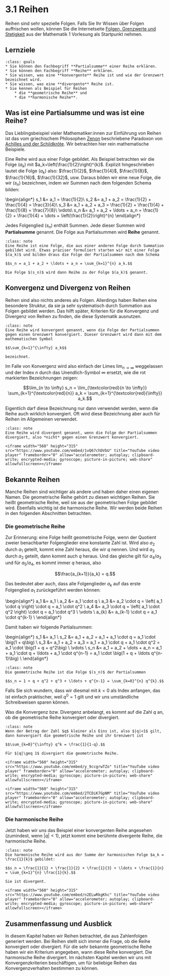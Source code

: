 # 3.1 Reihen

Reihen sind sehr spezielle Folgen. Falls Sie Ihr Wissen über Folgen auffrischen
wollen, können Sie die Internetseite [Folgen, Grenzwerte und
Stetigkeit](https://gramschs.github.io/book_mathe01/chapter09/chapter09_sec00.html)
aus der Mathematik 1 Vorlesung als Startpunkt nehmen.

## Lernziele

```{admonition} Lernziele
:class: goals
* Sie können den Fachbegriff **Partialsumme** einer Reihe erklären.
* Sie können den Fachbegriff **Reihe** erklären.
* Sie wissen, was eine **konvergente** Reihe ist und wie der Grenzwert bezeichnet wird.
* Sie wissen, was eine **divergente** Reihe ist. 
* Sie kennen als Beispiel für Reihen
    * die **geometrische Reihe** und
    * die **harmonische Reihe**.
```

## Was ist eine Partialsumme und was ist eine Reihe?

Das Lieblingsbeispiel vieler Mathematiker:innen zur Einführung von Reihen ist
das vom griechischem Philosophen
[Zenon](https://de.wikipedia.org/wiki/Zenon_von_Elea) beschriebene Paradoxon von
[Achilles und der
Schildkröte](https://de.wikipedia.org/wiki/Achilles_und_die_Schildkröte). Wir
betrachten hier rein mathematische Beispiele.

Eine Reihe wird aus einer Folge gebildet. Als Beispiel betrachten wir die Folge
$(a_k)$ mit $a_k=\left(\frac{1}{2}\right)^{k}$. Explizit hingeschrieben lautet
die Folge $(a_k)$ also: $\frac{1}{2}$, $\frac{1}{4}$, $\frac{1}{8}$,
$\frac{1}{16}$, $\frac{1}{32}$, usw. Daraus bilden wir eine neue Folge, die wir
$(s_n)$ bezeichnen, indem wir Summen nach dem folgenden Schema bilden:

\begin{align*} s_1 &= a_1 = \frac{1}{2}\\
s_2 &= a_1 + a_2 =  \frac{1}{2} + \frac{1}{4} = \frac{3}{4}\\
s_3 &= a_1 + a_2 + a_3 = \frac{1}{2} + \frac{1}{4} + \frac{1}{8} = \frac{7}{8}\\
\vdots\\
s_n &= a_1 + a_2 + \ldots + a_n =  \frac{1}{2} + \frac{1}{4} + \dots +
\left(\frac{1}{2}\right)^{n} \end{align*}

Jedes Folgenglied $(s_n)$ enthält Summen. Jede dieser Summen wird
**Partialsumme** genannt. Die Folge aus Partialsummen wird **Reihe** genannt.

```{admonition} Was ist ... eine Reihe?
:class: note
Eine Reihe ist eine Folge, die aus einer anderen Folge durch Summation gebildet wird. Etwas präziser formuliert starten wir mit einer Folge $(a_k)$ und bilden draus die Folge der Partialsummen nach dem Schema

$$s_n = a_1 + a_2 + \ldots + a_n = \sum_{k=1}^{n} a_k.$$

Die Folge $(s_n)$ wird dann Reihe zu der Folge $(a_k)$ genannt.
```

## Konvergenz und Divergenz von Reihen

Reihen sind also nichts anderes als Folgen. Allerdings haben Reihen eine
besondere Struktur, da sie ja sehr systematisch durch Summation aus Folgen
gebildet werden. Das hilft später, Kriterien für die Konvergenz und Divergenz
von Reihen zu finden, die diese Systematik ausnutzen.

```{admonition} Was ist ... eine konvergente Reihe?
:class: note
Eine Reihe wird konvergent genannt, wenn die Folge der Partialsummen gegen einen Grenzwert konvergiert. Dieser Grenzwert wird dann mit dem mathematischen Symbol

$$\sum_{k=1}^{\infty} a_k$$

bezeichnet. 
```

Im Falle von Konvergenz wird also einfach der Limes $\lim_{n \to \infty}$
weggelassen und der Index $n$ durch das Unendlich-Symbol $\infty$ ersetzt, wie
die rot markierten Bezeichnungen zeigen:

$$\lim_{n \to \infty} s_n = \lim_{\textcolor{red}{n \to \infty}}
\sum_{k=1}^{\textcolor{red}{n}} a_k = \sum_{k=1}^{\textcolor{red}{\infty}}
a_k.$$

Eigentlich darf diese Bezeichnung nur dann verwendet werden, wenn die Reihe auch
wirklich konvergiert. Oft wird diese Bezeichnung aber auch für Reihen im
Allgemeinen verwendet.

```{admonition} Was ist ... eine divergente Reihe?
:class: note
Eine Reihe wird divergent genannt, wenn die Folge der Partialsummen divergiert, also *nicht* gegen einen Grenzwert konvergiert.
```

```{dropdown} Video zu Reihen - Einführung, Konvergenz und Divergenz
<iframe width="560" height="315" src="https://www.youtube.com/embed/1vQ67chDVbU" title="YouTube video player" frameborder="0" allow="accelerometer; autoplay; clipboard-write; encrypted-media; gyroscope; picture-in-picture; web-share" allowfullscreen></iframe>
```

## Bekannte Reihen

Manche Reihen sind wichtiger als andere und haben daher einen eigenen Namen. Die
geometrische Reihe gehört zu diesen wichtigen Reihen. Sie heißt geometrische
Reihe, weil sie aus der geometrischen Folge gebildet wird. Ebenfalls wichtig ist
die harmonische Reihe. Wir werden beide Reihen in den folgenden Abschnitten
betrachten.

### Die geometrische Reihe

Zur Erinnerung: eine Folge heißt geometrische Folge, wenn der Quotient zweier
benachbarter Folgenglieder eine konstante Zahl ist. Wird also $a_2$ durch $a_1$
geteilt, kommt eine Zahl heraus, die wir $q$ nennen. Und wird $a_3$ durch $a_2$
geteilt, dann kommt auch $q$ heraus. Und das gleiche gilt für $a_{4} / a_{3}$
und für $a_{5} / a_{4}$, es kommt immer $q$ heraus, also

$$\frac{a_{k+1}}{a_k} = q.$$

Das bedeutet aber auch, dass alle Folgenglieder $a_k$ auf das erste Folgenglied
$a_1$ zurückgeführt werden können:

\begin{align*} a_1 &= a_1 \\
a_2 &= a_1 \cdot q \\
a_3 &= a_2 \cdot q = \left( a_1 \cdot q \right) \cdot q = a_1 \cdot q^2 \\
a_4 &= a_3 \cdot q = \left( a_1 \cdot q^2 \right) \cdot q = a_1 \cdot q^3 \\
\vdots \\
a_{k} &= a_{k-1} \cdot q = a_1 \cdot q^{k-1} \\ \end{align*}

Damit haben wir folgende Partialsummen:

\begin{align*} s_1 &= a_1 \\
s_2 &= a_1 + a_2 = a_1 + a_1 \cdot q = a_1 \cdot \big(1 + q\big) \\
s_3 &= a_1 + a_2 + a_3 = a_1 + a_1 \cdot q + a_1 \cdot q^2 = a_1 \cdot \big(1 +
q + q^2\big) \\
\vdots \\
s_n &= a_1 + a_2 + \dots + a_n = a_1 + a_1 \cdot q + \ldots + a_1 \cdot q^{n-1}
= a_1 \cdot \big(1 + q + \ldots q^{n-1}\big) \\
\end{align*}

```{admonition} Was ist ... die geometrische Reihe?
:class: note
Die geometrische Reihe ist die Folge $(s_n)$ der Partialsummen

$$s_n = 1 + q + q^2 + q^3 + \ldots + q^{n-1} = \sum_{k=0}^{n} q^{k}.$$
```

Falls Sie sich wundern, dass wir diesmal mit $k=0$ als Index anfangen, das ist
einfach praktischer, weil $q^{0} = 1$ gilt und wir uns umständliche
Schreibweisen sparen können.

Was die Konvergenz bzw. Divergenz anbelangt, es kommt auf die Zahl $q$ an, ob
die geometrische Reihe konvergiert oder divergiert.

```{admonition} Wann konvergiert die geometrische Reihe?
:class: note
Wenn der Betrag der Zahl $q$ kleiner als Eins ist, also $|q|<1$ gilt, dann konvergiert die geometrische Reihe und ihr Grenzwert ist

$$\sum_{k=0}^{\infty} q^k = \frac{1}{1-q}.$$

Für $|q|\geq 1$ divergiert die geometrische Reihe.
```

```{dropdown} Video zu geometrische Reihe
<iframe width="560" height="315" src="https://www.youtube.com/embed/y_9ccgrwTZo" title="YouTube video player" frameborder="0" allow="accelerometer; autoplay; clipboard-write; encrypted-media; gyroscope; picture-in-picture; web-share" allowfullscreen></iframe>
```

```{dropdown} Mathe-Song zur geometrischen Reihe von DorFuchs
<iframe width="560" height="315" src="https://www.youtube.com/embed/2TCDiK7GpNM" title="YouTube video player" frameborder="0" allow="accelerometer; autoplay; clipboard-write; encrypted-media; gyroscope; picture-in-picture; web-share" allowfullscreen></iframe>
```

### Die harmonische Reihe

Jetzt haben wir uns das Beispiel einer konvergenten Reihe angesehen
(zumindest, wenn $|q|<1$), jetzt kommt eine berühmte divergente Reihe, die
harmonische Reihe.

```{admonition} Was ist ... die harmonische Reihe?
:class: note
Die harmonische Reihe wird aus der Summe der harmonischen Folge $a_k = \frac{1}{k}$ gebildet:

$$s_n = \frac{1}{1} + \frac{1}{2} + \frac{1}{3} + \ldots + \frac{1}{n} = \sum_{k=1}^{n} \frac{1}{k}.$$

Sie ist divergent.
```

```{dropdown} Video zu harmonische Reihe
<iframe width="560" height="315" src="https://www.youtube.com/embed/n2ELwRkgKhc" title="YouTube video player" frameborder="0" allow="accelerometer; autoplay; clipboard-write; encrypted-media; gyroscope; picture-in-picture; web-share" allowfullscreen></iframe>
```

## Zusammenfassung und Ausblick

In diesem Kapitel haben wir Reihen betrachtet, die aus Zahlenfolgen generiert
werden. Bei Reihen stellt sich immer die Frage, ob die Reihe konvergiert oder
divergiert. Für die sehr bekannte geometrische Reihe haben wir ein Kriterium
angegeben, wann diese Reihe konvergiert. Die harmonische Reihe divergiert. Im
nächsten Kapitel werden wir uns mit Konvergenzkriterien beschäftigen, um für
beliebige Reihen das Konvergenzverhalten bestimmen zu können.
